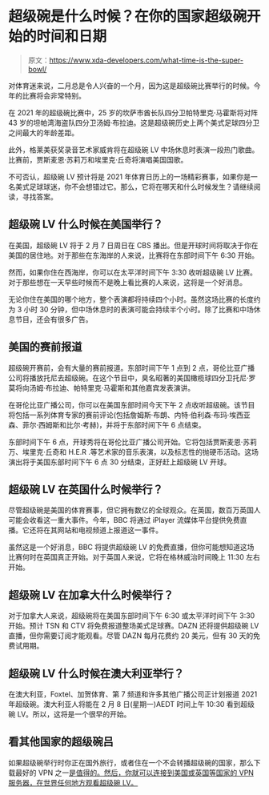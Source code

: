 # 超级碗是什么时候？在你的国家超级碗开始的时间和日期

> 原文：<https://www.xda-developers.com/what-time-is-the-super-bowl/>

对体育迷来说，二月总是令人兴奋的一个月，因为这是超级碗比赛举行的时候。今年的比赛将会非常特别。

在 2021 年的超级碗比赛中，25 岁的坎萨市酋长队四分卫帕特里克·马霍斯将对阵 43 岁的坦帕湾海盗队四分卫汤姆·布拉迪。这是超级碗历史上两个美式足球四分卫之间最大的年龄差距。

此外，格莱美获奖录音艺术家威肯将在超级碗 LV 中场休息时表演一段热门歌曲。比赛前，贾斯麦恩·苏莉万和埃里克·丘奇将演唱美国国歌。

不可否认，超级碗 LV 预计将是 2021 年体育日历上的一场精彩赛事，如果你是一名美式足球球迷，你不会想错过它。那么，它将在哪天和什么时候发生？请继续阅读，寻找答案。

## 超级碗 LV 什么时候在美国举行？

在美国，超级碗 LV 将于 2 月 7 日周日在 CBS 播出。但是开球时间将取决于你在美国的居住地。对于那些在东海岸的人来说，比赛将在东部时间下午 6:30 开始。

然而，如果你住在西海岸，你可以在太平洋时间下午 3:30 收听超级碗 LV 比赛。对于那些想在一天早些时候而不是晚上看比赛的人来说，这将是一个好消息。

无论你住在美国的哪个地方，整个表演都将持续四个小时。虽然这场比赛的长度约为 3 小时 30 分钟，但中场休息时的表演可能会持续半个小时。除了比赛和中场休息节目，还会有很多广告。

## 美国的赛前报道

超级碗开赛前，会有大量的赛前报道。东部时间下午 1 点到 2 点，哥伦比亚广播公司将播放托尼去超级碗。在这个节目中，臭名昭著的美国橄榄球四分卫托尼·罗莫将向汤姆·布拉迪、帕特里克·马霍斯和其他嘉宾发表演讲。

在哥伦比亚广播公司，你可以在美国东部时间今天下午 2 点收听超级碗。该节目将包括一系列体育专家的赛前评论(包括詹姆斯·布朗、内特·伯利森·布玛·埃西亚森、菲尔·西姆斯和比尔·考赫)，并将于东部时间下午 6 点结束。

东部时间下午 6 点，开球秀将在哥伦比亚广播公司开始。它将包括贾斯麦恩·苏莉万、埃里克·丘奇和 H.E.R .等艺术家的音乐表演，以及标志性的抛硬币活动。这场演出将于美国东部时间下午 6 点 30 分结束，正好赶上超级碗 LV 开球。

## 超级碗 LV 在英国什么时候举行？

尽管超级碗是美国的体育赛事，但它拥有数亿的全球观众。在英国，数百万英国人可能会收看这一重大事件。今年，BBC 将通过 iPlayer 流媒体平台提供免费直播。它还将在其网站和电视频道上报道这一事件。

虽然这是一个好消息，BBC 将提供超级碗 LV 的免费直播，但你可能想知道这场比赛何时在英国真正开始。对于英国人来说，它将在格林威治时间晚上 11:30 左右开始。

## 超级碗 LV 在加拿大什么时候举行？

对于加拿大人来说，超级碗将在美国东部时间下午 6:30 或太平洋时间下午 3:30 开始。预计 TSN 和 CTV 将免费报道整场美式足球赛。DAZN 还将提供超级碗 LV 直播，但你需要订阅才能观看。尽管 DAZN 每月花费约 20 美元，但有 30 天的免费试用期。

## 超级碗 LV 什么时候在澳大利亚举行？

在澳大利亚，Foxtel、加贺体育、第 7 频道和许多其他广播公司正计划报道 2021 年超级碗。澳大利亚人将能在 2 月 8 日(星期一)AEDT 时间上午 10:30 看到超级碗 LV。所以，这将是一个很早的开始。

## **看其他国家的超级碗吕**

如果超级碗举行时你正在国外旅行，或者住在一个不会转播超级碗的国家，那么下载最好的 VPN 之一[是值得的。然后，你就可以连接到美国或英国等国家的 VPN 服务器，在世界任何地方观看超级碗 LV。](https://www.xda-developers.com/best-vpn)